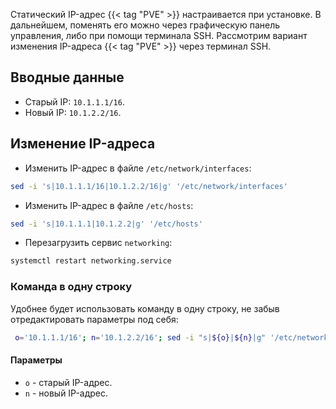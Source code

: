 Статический IP-адрес {{< tag "PVE" >}} настраивается при установке. В дальнейшем, поменять его можно через графическую панель управления, либо при помощи терминала SSH. Рассмотрим вариант изменения IP-адреса {{< tag "PVE" >}} через терминал SSH.

## Вводные данные

- Старый IP: `10.1.1.1/16`.
- Новый IP: `10.1.2.2/16`.

## Изменение IP-адреса

- Изменить IP-адрес в файле `/etc/network/interfaces`:

```bash
sed -i 's|10.1.1.1/16|10.1.2.2/16|g' '/etc/network/interfaces'
```

- Изменить IP-адрес в файле `/etc/hosts`:

```bash
sed -i 's|10.1.1.1|10.1.2.2|g' '/etc/hosts'
```

- Перезагрузить сервис `networking`:

```bash
systemctl restart networking.service
```

### Команда в одну строку

Удобнее будет использовать команду в одну строку, не забыв отредактировать параметры под себя:

```bash
 o='10.1.1.1/16'; n='10.1.2.2/16'; sed -i "s|${o}|${n}|g" '/etc/network/interfaces' && sed -i "s|${o}|${n}|g" '/etc/hosts' && systemctl restart networking.service
```

#### Параметры

- `o` - старый IP-адрес.
- `n` - новый IP-адрес.
